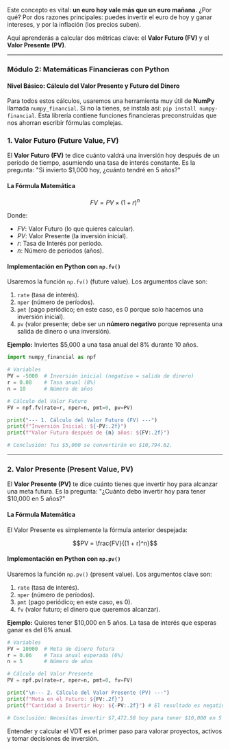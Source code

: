 
Este concepto es vital: **un euro hoy vale más que un euro mañana**. ¿Por qué? Por dos razones principales: puedes invertir el euro de hoy y ganar intereses, y por la inflación (los precios suben).

Aquí aprenderás a calcular dos métricas clave: el **Valor Futuro (FV)** y el **Valor Presente (PV)**.

-----

### Módulo 2: Matemáticas Financieras con Python

#### Nivel Básico: Cálculo del Valor Presente y Futuro del Dinero

Para todos estos cálculos, usaremos una herramienta muy útil de **NumPy** llamada `numpy_financial`. Si no la tienes, se instala así: `pip install numpy-financial`. Esta librería contiene funciones financieras preconstruidas que nos ahorran escribir fórmulas complejas.

### 1\. Valor Futuro (Future Value, FV)

El **Valor Futuro (FV)** te dice cuánto valdrá una inversión hoy después de un período de tiempo, asumiendo una tasa de interés constante. Es la pregunta: "Si invierto $1,000 hoy, ¿cuánto tendré en 5 años?"

#### La Fórmula Matemática

$$FV = PV \times (1 + r)^n$$

Donde:

  * $FV$: Valor Futuro (lo que quieres calcular).
  * $PV$: Valor Presente (la inversión inicial).
  * $r$: Tasa de Interés por período.
  * $n$: Número de períodos (años).

#### Implementación en Python con `np.fv()`

Usaremos la función `np.fv()` (future value). Los argumentos clave son:

1.  `rate` (tasa de interés).
2.  `nper` (número de períodos).
3.  `pmt` (pago periódico; en este caso, es 0 porque solo hacemos una inversión inicial).
4.  `pv` (valor presente; debe ser un **número negativo** porque representa una salida de dinero o una inversión).

**Ejemplo:** Inviertes $5,000 a una tasa anual del 8% durante 10 años.

```python
import numpy_financial as npf

# Variables
PV = -5000  # Inversión inicial (negativo = salida de dinero)
r = 0.08    # Tasa anual (8%)
n = 10      # Número de años

# Cálculo del Valor Futuro
FV = npf.fv(rate=r, nper=n, pmt=0, pv=PV)

print("--- 1. Cálculo del Valor Futuro (FV) ---")
print(f"Inversión Inicial: ${-PV:.2f}")
print(f"Valor Futuro después de {n} años: ${FV:.2f}")

# Conclusión: Tus $5,000 se convertirán en $10,794.62.
```

-----

### 2\. Valor Presente (Present Value, PV)

El **Valor Presente (PV)** te dice cuánto tienes que invertir hoy para alcanzar una meta futura. Es la pregunta: "¿Cuánto debo invertir hoy para tener $10,000 en 5 años?"

#### La Fórmula Matemática

El Valor Presente es simplemente la fórmula anterior despejada:

$$PV = \frac{FV}{(1 + r)^n}$$

#### Implementación en Python con `np.pv()`

Usaremos la función `np.pv()` (present value). Los argumentos clave son:

1.  `rate` (tasa de interés).
2.  `nper` (número de períodos).
3.  `pmt` (pago periódico; en este caso, es 0).
4.  `fv` (valor futuro; el dinero que queremos alcanzar).

**Ejemplo:** Quieres tener $10,000 en 5 años. La tasa de interés que esperas ganar es del 6% anual.

```python
# Variables
FV = 10000  # Meta de dinero futura
r = 0.06    # Tasa anual esperada (6%)
n = 5       # Número de años

# Cálculo del Valor Presente
PV = npf.pv(rate=r, nper=n, pmt=0, fv=FV)

print("\n--- 2. Cálculo del Valor Presente (PV) ---")
print(f"Meta en el Futuro: ${FV:.2f}")
print(f"Cantidad a Invertir Hoy: ${-PV:.2f}") # El resultado es negativo, lo mostramos positivo.

# Conclusión: Necesitas invertir $7,472.58 hoy para tener $10,000 en 5 años al 6%.
```

Entender y calcular el VDT es el primer paso para valorar proyectos, activos y tomar decisiones de inversión.


